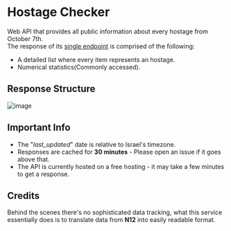 # Hostage Checker
Web API that provides all public information about every hostage from October 7th.\
The response of its [single endpoint](https://hostage-checker.onrender.com/hostages) is comprised of the following:
- A detailed list where every item represents an hostage.
- Numerical statistics(Commonly accessed).

## Response Structure
![image](https://github.com/user-attachments/assets/7218b1e6-f7aa-4aba-918f-cb35a17e9d1a)

## Important Info
- The "*last_updated*" date is relative to Israel's timezone.
- Responses  are cached for **30 minutes** - Please open an issue if it goes above that.
- The API is currently hosted on a free hosting - it may take a few minutes to get a response.

## Credits
Behind the scenes there's no sophisticated data tracking, what this service essentially does is to translate data from **N12** into easily readable format.
